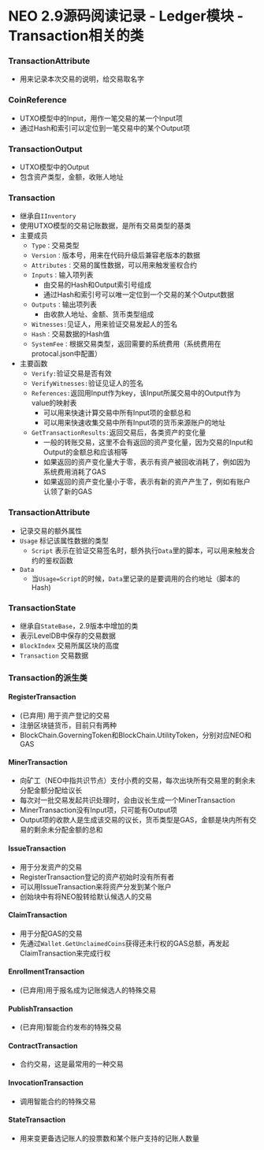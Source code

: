 # NEO 2.9源码阅读记录 - Ledger模块 - Transaction相关的类
### TransactionAttribute
* 用来记录本次交易的说明，给交易取名字

### CoinReference
* UTXO模型中的Input，用作一笔交易的某一个Input项
* 通过Hash和索引可以定位到一笔交易中的某个Output项
 
### TransactionOutput
* UTXO模型中的Output
* 包含资产类型，金额，收账人地址

### Transaction
* 继承自`IInventory`
* 使用UTXO模型的交易记账数据，是所有交易类型的基类
* 主要成员
  * `Type：`交易类型
  * `Version：`版本号，用来在代码升级后兼容老版本的数据
  * `Attributes：`交易的属性数据，可以用来触发鉴权合约
  * `Inputs：`输入项列表
    * 由交易的Hash和Output索引号组成
    * 通过Hash和索引号可以唯一定位到一个交易的某个Output数据
  * `Outputs：`输出项列表
    * 由收款人地址、金额、货币类型组成
  * `Witnesses:`见证人，用来验证交易发起人的签名
  * `Hash：`交易数据的Hash值
  * `SystemFee：`根据交易类型，返回需要的系统费用（系统费用在protocal.json中配置）
* 主要函数
  * `Verify:`验证交易是否有效
  * `VerifyWitnesses:`验证见证人的签名
  * `References:`返回用Input作为key，该Input所属交易中的Output作为value的映射表
    * 可以用来快速计算交易中所有Input项的金额总和
    * 可以用来快速收集交易中所有Input项的货币来源账户的地址
  * `GetTransactionResults:`返回交易后，各类资产的变化量
    * 一般的转账交易，这里不会有返回的资产变化量，因为交易的Input和Output的金额总和应该相等
    * 如果返回的资产变化量大于零，表示有资产被回收消耗了，例如因为系统费用消耗了GAS
    * 如果返回的资产变化量小于零，表示有新的资产产生了，例如有账户认领了新的GAS

### TransactionAttribute
* 记录交易的额外属性
* `Usage` 标记该属性数据的类型
  * `Script` 表示在验证交易签名时，额外执行`Data`里的脚本，可以用来触发合约的鉴权函数
* `Data`
  * 当`Usage=Script`的时候，`Data`里记录的是要调用的合约地址（脚本的Hash)

### TransactionState
* 继承自`StateBase`，2.9版本中增加的类
* 表示LevelDB中保存的交易数据
* `BlockIndex` 交易所属区块的高度
* `Transaction` 交易数据

### Transaction的派生类
#### RegisterTransaction
* (已弃用) 用于资产登记的交易
* 注册区块链货币，目前只有两种
* BlockChain.GoverningToken和BlockChain.UtilityToken，分别对应NEO和GAS
 
#### MinerTransaction
* 向矿工（NEO中指共识节点）支付小费的交易，每次出块所有交易里的剩余未分配金额分配给议长
* 每次对一批交易发起共识处理时，会由议长生成一个MinerTransaction
* MinerTransaction没有Input项，只可能有Output项
* Output项的收款人是生成该交易的议长，货币类型是GAS，金额是块内所有交易的剩余未分配金额的总和

#### IssueTransaction
* 用于分发资产的交易
* RegisterTransaction登记的资产初始时没有所有者
* 可以用IssueTransaction来将资产分发到某个账户
* 创始块中有将NEO股转给默认候选人的交易

#### ClaimTransaction
* 用于分配GAS的交易
* 先通过`Wallet.GetUnclaimedCoins`获得还未行权的GAS总额，再发起ClaimTransaction来完成行权

#### EnrollmentTransaction
* (已弃用)用于报名成为记账候选人的特殊交易

#### PublishTransaction
* (已弃用)智能合约发布的特殊交易

#### ContractTransaction
* 合约交易，这是最常用的一种交易

#### InvocationTransaction
* 调用智能合约的特殊交易

#### StateTransaction
* 用来变更备选记账人的投票数和某个账户支持的记账人数量